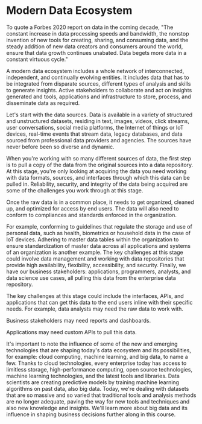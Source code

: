 # Modern Data Ecosystem
To quote a Forbes 2020 report on data in the coming decade, "The constant increase in data processing speeds and bandwidth, the nonstop invention of new tools for creating, sharing, and consuming data, and the steady addition of new data creators and consumers around the world, ensure that data growth continues unabated. Data begets more data in a constant virtuous cycle."

A modern data ecosystem includes a whole network of interconnected, independent, and continually evolving entities. It includes data that has to be integrated from disparate sources, different types of analysis and skills to generate insights. Active stakeholders to collaborate and act on insights generated and tools, applications and infrastructure to store, process, and disseminate data as required.

Let's start with the data sources. Data is available in a variety of structured and unstructured datasets, residing in text, images, videos, click streams, user conversations, social media platforms, the Internet of things or IoT devices, real-time events that stream data, legacy databases, and data sourced from professional data providers and agencies. The sources have never before been so diverse and dynamic.

When you're working with so many different sources of data, the first step is to pull a copy of the data from the original sources into a data repository. At this stage, you're only looking at acquiring the data you need working with data formats, sources, and interfaces through which this data can be pulled in. Reliability, security, and integrity of the data being acquired are some of the challenges you work through at this stage.

Once the raw data is in a common place, it needs to get organized, cleaned up, and optimized for access by end users. The data will also need to conform to compliances and standards enforced in the organization. 

For example, conforming to guidelines that regulate the storage and use of personal data, such as health, biometrics or household data in the case of IoT devices. Adhering to master data tables within the organization to ensure standardization of master data across all applications and systems of an organization is another example. The key challenges at this stage could involve data management and working with data repositories that provide high availability, flexibility, accessibility, and security. Finally, we have our business stakeholders: applications, programmers, analysts, and data science use cases, all pulling this data from the enterprise data repository. 

The key challenges at this stage could include the interfaces, APIs, and applications that can get this data to the end users inline with their specific needs. For example, data analysts may need the raw data to work with. 

Business stakeholders may need reports and dashboards. 

Applications may need custom APIs to pull this data.

It's important to note the influence of some of the new and emerging technologies that are shaping today's data ecosystem and its possibilities, for example: cloud computing, machine learning, and big data, to name a few. Thanks to cloud technologies, every enterprise today has access to limitless storage, high-performance computing, open source technologies, machine learning technologies, and the latest tools and libraries. Data scientists are creating predictive models by training machine learning algorithms on past data, also big data. Today, we're dealing with datasets that are so massive and so varied that traditional tools and analysis methods are no longer adequate, paving the way for new tools and techniques and also new knowledge and insights. We'll learn more about big data and its influence in shaping business decisions further along in this course.